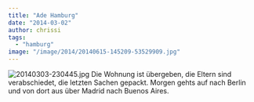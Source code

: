 ```yaml
---
title: "Ade Hamburg"
date: "2014-03-02"
author: chrissi
tags: 
  - "hamburg"
image: "/image/2014/20140615-145209-53529909.jpg"
---
```


![20140303-230445.jpg](images/20140303-230445.jpg) Die Wohnung ist übergeben, die Eltern sind verabschiedet, die letzten Sachen gepackt. Morgen gehts auf nach Berlin und von dort aus über Madrid nach Buenos Aires.

